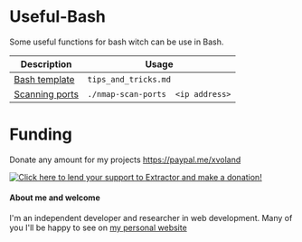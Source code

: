 # Useful-Bash
Some useful functions for bash witch can be use in Bash.



| Description    | Usage                             |
| -------------- | --------------------------------- |
| [Bash template](tips_and_tricks.md)  | `tips_and_tricks.md`              |
| [Scanning ports](nmap-scan-ports.sh) | `./nmap-scan-ports  <ip address>` |


# Funding
Donate any amount for my projects <a href='https://paypal.me/xvoland'>https://paypal.me/xvoland</a>


<a href='https://www.paypal.com/cgi-bin/webscr?cmd=_s-xclick&hosted_button_id=9D4YBRWH8QURU'><img alt='Click here to lend your support to Extractor and make a donation!' src='https://www.paypalobjects.com/en_US/GB/i/btn/btn_donateCC_LG.gif' border='0' /></a>

#### About me and welcome
I'm an independent developer and researcher in web development. Many of you I'll be happy to see on [my personal website](https://dotoca.net)